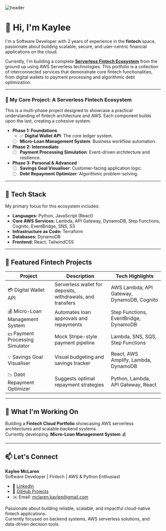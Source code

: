 ![header](https://capsule-render.vercel.app/api?type=waving&height=200&color=gradient&text=Kaylee%20McLaren%20|%20Fintech%20Cloud%20Engineer&fontSize=35&strokeWidth=0&descAlign=0&descAlignY=0&reversal=false&fontAlign=50&fontAlignY=40)


# 👋 Hi, I'm Kaylee

I'm a Software Developer with 2 years of experience in the **fintech** space, passionate about building scalable, secure, and user-centric financial applications on the cloud.

Currently, I'm building a complete [**Serverless Fintech Ecosystem**](https://github.com/KayleeMcLaren/Serverless-Fintech-Ecosystem) from the ground up using AWS Serverless technologies. This portfolio is a collection of interconnected services that demonstrate core fintech functionalities, from digital wallets to payment processing and algorithmic debt optimization.

---

### 🚀 My Core Project: A Serverless Fintech Ecosystem

This is a multi-phase project designed to showcase a practical understanding of fintech architecture and AWS. Each component builds upon the last, creating a cohesive system.

* **Phase 1: Foundations**
    * ✅ **Digital Wallet API**: The core ledger system.
    * [ ] **Micro-Loan Management System**: Business workflow automation.
* **Phase 2: Intermediate**
    * [ ] **Payment Processing Simulation**: Event-driven architecture and resilience.
* **Phase 3: Personal & Advanced**
    * [ ] **Savings Goal Visualiser**: Customer-facing application logic.
    * [ ] **Debt Repayment Optimizer**: Algorithmic problem-solving.

---

## 🧠 Tech Stack
My primary focus for this ecosystem includes:
- **Languages:** Python, JavaScript (React)  
- **Core AWS Services:** Lambda, API Gateway, DynamoDB, Step Functions, Cognito, EventBridge, SNS, S3 
- **Infrastructure as Code:** Terraform
- **Databases:** DynamoDB 
- **Frontend:** React, TailwindCSS  

---

## 💼 Featured Fintech Projects
| Project | Description | Tech Highlights |
|----------|--------------|----------------|
| 💳 Digital Wallet API | Serverless wallet for deposits, withdrawals, and transfers | AWS Lambda, API Gateway, DynamoDB, Cognito |
| 💰 Micro-Loan Management System | Automates loan approvals and repayments | Step Functions, EventBridge, DynamoDB |
| 💵 Payment Processing Simulator | Mock Stripe-style payment pipeline | Lambda, SNS, SQS, Step Functions |
| 💡 Savings Goal Visualiser | Visual budgeting and savings tracker | React, AWS Amplify, Lambda, DynamoDB |
| 📉 Debt Repayment Optimizer | Suggests optimal repayment strategies | Python, Lambda, API Gateway, React |

---

## 🚀 What I'm Working On
Building a **Fintech Cloud Portfolio** showcasing AWS serverless architectures and scalable backend systems.  
Currently developing: **Micro-Loan Management System** 💰

---

## 📫 Let's Connect
**Kaylee McLaren**  
Software Developer | Fintech | AWS & Python Enthusiast 
- 💼 [LinkedIn](https://www.linkedin.com/in/software-dev-kaylee-mclaren/)
- 🐍 [GitHub Projects](https://github.com/KayleeMcLaren?tab=repositories)
- ✉️ Email: mclaren.kaylee@gmail.com
  
Passionate about building reliable, scalable, and impactful cloud-native fintech applications.  
Currently focused on backend systems, AWS serverless solutions, and data-driven decision tools.
